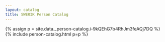 ```yaml
---
layout: catalog
title: SWERIK Person Catalog
---
```

{% assign p = site.data._person-catalog.i-9kQEhG7b4RhJm3feAQj7DQ %}
{% include person-catalog.html p=p %}

